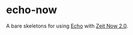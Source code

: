 # echo-now

A bare skeletons for using [Echo](https://echo.labstack.com/) with [Zeit Now 2.0](https://zeit.co/now).
